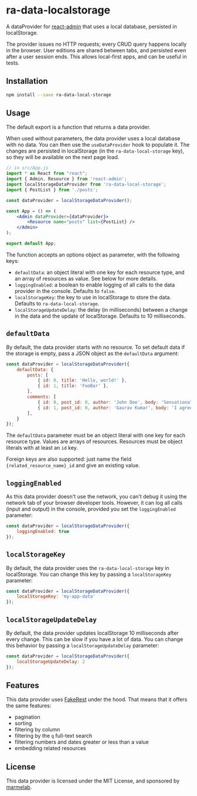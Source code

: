 # ra-data-localstorage

A dataProvider for [react-admin](https://github.com/marmelab/react-admin) that uses a local database, persisted in localStorage.

The provider issues no HTTP requests; every CRUD query happens locally in the browser. User editions are shared between tabs, and persisted even after a user session ends. This allows local-first apps, and can be useful in tests.

## Installation

```sh
npm install --save ra-data-local-storage
```

## Usage

The default export is a function that returns a data provider.

When used without parameters, the data provider uses a local database with no data. You can then use the `useDataProvider` hook to populate it. The changes are persisted in localStorage (in the `ra-data-local-storage` key), so they will be available on the next page load.

```jsx
// in src/App.js
import * as React from "react";
import { Admin, Resource } from 'react-admin';
import localStorageDataProvider from 'ra-data-local-storage';
import { PostList } from './posts';

const dataProvider = localStorageDataProvider();

const App = () => (
    <Admin dataProvider={dataProvider}>
        <Resource name="posts" list={PostList} />
    </Admin>
);

export default App;
```

The function accepts an options object as parameter, with the following keys:

- `defaultData`: an object literal with one key for each resource type, and an array of resources as value. See below for more details.
- `loggingEnabled`: a boolean to enable logging of all calls to the data provider in the console. Defaults to `false`.
- `localStorageKey`: the key to use in localStorage to store the data. Defaults to `ra-data-local-storage`.
- `localStorageUpdateDelay`: the delay (in milliseconds) between a change in the data and the update of localStorage. Defaults to 10 milliseconds.

## `defaultData`

By default, the data provider starts with no resource. To set default data if the storage is empty, pass a JSON object as the `defaultData` argument:

```jsx
const dataProvider = localStorageDataProvider({
    defaultData: {
        posts: [
            { id: 0, title: 'Hello, world!' },
            { id: 1, title: 'FooBar' },
        ],
        comments: [
            { id: 0, post_id: 0, author: 'John Doe', body: 'Sensational!' },
            { id: 1, post_id: 0, author: 'Gaurav Kumar', body: 'I agree' },
        ],
    }
});
```

The `defaultData` parameter must be an object literal with one key for each resource type. Values are arrays of resources. Resources must be object literals with at least an `id` key.

Foreign keys are also supported: just name the field `{related_resource_name}_id` and give an existing value.

## `loggingEnabled`

As this data provider doesn't use the network, you can't debug it using the network tab of your browser developer tools. However, it can log all calls (input and output) in the console, provided you set the `loggingEnabled` parameter:

```jsx
const dataProvider = localStorageDataProvider({
    loggingEnabled: true
});
```

## `localStorageKey`

By default, the data provider uses the `ra-data-local-storage` key in localStorage. You can change this key by passing a `localStorageKey` parameter:

```jsx
const dataProvider = localStorageDataProvider({
    localStorageKey: 'my-app-data'
});
```

## `localStorageUpdateDelay`

By default, the data provider updates localStorage 10 milliseconds after every change. This can be slow if you have a lot of data. You can change this behavior by passing a `localStorageUpdateDelay` parameter:

```jsx
const dataProvider = localStorageDataProvider({
    localStorageUpdateDelay: 2
});
```

## Features

This data provider uses [FakeRest](https://github.com/marmelab/FakeRest) under the hood. That means that it offers the same features:

- pagination
- sorting
- filtering by column
- filtering by the `q` full-text search
- filtering numbers and dates greater or less than a value
- embedding related resources

## License

This data provider is licensed under the MIT License, and sponsored by [marmelab](https://marmelab.com).

